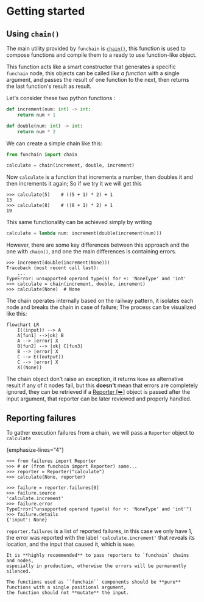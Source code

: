 # Getting started

## Using ``chain()``
The main utility provided by `funchain` is [``chain()``](#funchain.chain),
this function is used to compose functions and compile them to a ready 
to use function-like object.

This function acts like a smart constructor that generates a specific `funchain` node,
this objects can be called _like a function_ with a single argument, and passes the
result of one function to the next, then returns the last function's result as result.

Let's consider these two python functions :

````python
def increment(num: int) -> int:
    return num + 1

def double(num: int) -> int:
    return num * 2
````

We can create a simple chain like this:

````python
from funchain import chain

calculate = chain(increment, double, increment)
````

Now ``calculate`` is a function that increments a number, then doubles it and then increments
it again; So if we try it we will get this

````pycon
>>> calculate(5)    # ((5 + 1) * 2) + 1
13
>>> calculate(8)    # ((8 + 1) * 2) + 1
19
````

This same functionality can be achieved simply by writing
````python
calculate = lambda num: increment(double(increment(num)))
````
However, there are some key differences between this approach and the 
one with ``chain()``, and one the main differences is containing errors.

````pycon
>>> increment(double(increment(None)))
Traceback (most recent call last):
    ...
TypeError: unsupported operand type(s) for +: 'NoneType' and 'int'
>>> calculate = chain(increment, double, increment)
>>> calculate(None)  # None

````

The chain operates internally based on the railway pattern, it isolates each node and breaks the chain in case 
of failure; The process can be visualized like this:

```{mermaid}
flowchart LR
    I((input)) --> A
    A[fun1] -->|ok| B
    A --> |error| X
    B[fun2] --> |ok| C[fun3]
    B --> |error| X
    C --> E((output))
    C --> |error| X
    X((None))
```

The chain object don't raise an exception, it returns ``None`` as alternative result if any of it nodes fail,
but this **doesn't** mean that errors are completely ignored,
they can be retrieved if a <a href="https://failures.readthedocs.io/en/latest/api_ref.html#failures.Reporter" target="_blank">Reporter [⮩]</a>
object is passed after the input argument, that reporter can be later reviewed and properly handled.

## Reporting failures
To gather execution failures from a chain, we will pass a ``Reporter`` object to ``calculate``

{emphasize-lines="4"}
````pycon
>>> from failures import Reporter
>>> # or (from funchain import Reporter) same...
>>> reporter = Reporter("calculate")
>>> calculate(None, reporter)

>>> failure = reporter.failures[0]
>>> failure.source
'calculate.increment'
>>> failure.error
TypeError("unsupported operand type(s) for +: 'NoneType' and 'int'")
>>> failure.details
{'input': None}
````
``reporter.failures`` is a list of reported failures, in this case we only have 1,
the error was reported with the label ``'calculate.increment'`` that reveals its location,
and the input that caused it, which is ``None``.

```{important}
It is **highly recommended** to pass reporters to `funchain` chains and nodes,
especially in production, otherwise the errors will be permanently silenced.
```

```{important}
The functions used as ``funchain`` components should be **pure** functions with a single positional argument,
the function should not **mutate** the input.
```